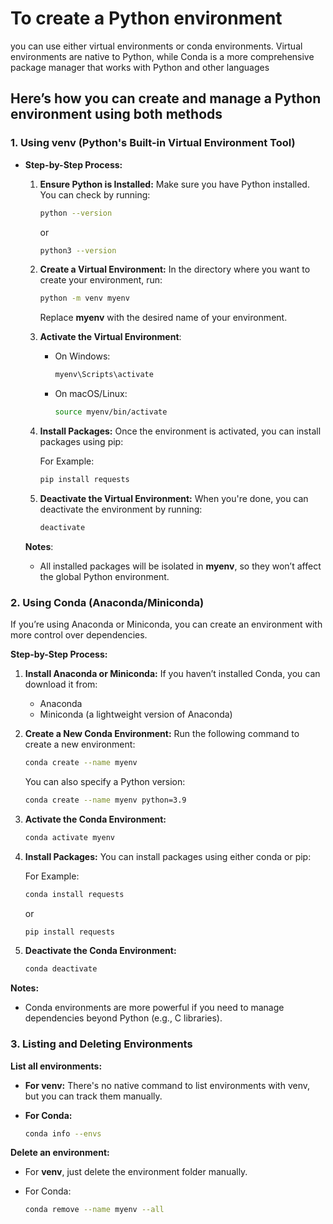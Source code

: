 # To create a Python environment

you can use either virtual environments or conda environments. Virtual environments are native to Python, while Conda is a more comprehensive package manager that works with Python and other languages

## Here’s how you can create and manage a Python environment using both methods

### 1. Using venv (Python's Built-in Virtual Environment Tool)

- **Step-by-Step Process:**
    1. **Ensure Python is Installed:** Make sure you have Python installed. You can check by running:

        ```bash
        python --version
        ```

        or

        ```bash
        python3 --version
        ```

    2. **Create a Virtual Environment:** In the directory where you want to create your environment, run:

        ```bash
        python -m venv myenv
        ```

        Replace **myenv** with the desired name of your environment.

    3. **Activate the Virtual Environment**:

        - On Windows:

            ```bash
            myenv\Scripts\activate
            ```

        - On macOS/Linux:

            ``` bash
            source myenv/bin/activate
            ```

    4. **Install Packages:** Once the environment is activated, you can install packages using pip:
 
        For Example:
        ```bash
        pip install requests
        ```

    5. **Deactivate the Virtual Environment:** When you're done, you can deactivate the environment by running:

        ```bash
        deactivate
        ```

    **Notes**:

  - All installed packages will be isolated in **myenv**, so they won’t affect the global Python environment.

### 2. Using Conda (Anaconda/Miniconda)

If you’re using Anaconda or Miniconda, you can create an environment with more control over dependencies.

**Step-by-Step Process:**

1. **Install Anaconda or Miniconda:** If you haven’t installed Conda, you can download it from:

    - Anaconda
    - Miniconda (a lightweight version of Anaconda)

2. **Create a New Conda Environment:** Run the following command to create a new environment:

    ``` bash
    conda create --name myenv
    ```

   You can also specify a Python version:

    ``` bash
    conda create --name myenv python=3.9
    ```

3. **Activate the Conda Environment:**

    ```bash
    conda activate myenv
    ```

4. **Install Packages:** You can install packages using either conda or pip:

    For Example:
   
    ```bash
    conda install requests
    ```

    or

    ``` bash
    pip install requests
    ```

6. **Deactivate the Conda Environment:**

    ``` bash
    conda deactivate
    ```

**Notes:**

- Conda environments are more powerful if you need to manage dependencies beyond Python (e.g., C libraries).

### 3. Listing and Deleting Environments

**List all environments:**

- **For venv:** There's no native command to list environments with venv, but you can track them manually.

- **For Conda:**

    ```bash
    conda info --envs
    ```

**Delete an environment:**

- For **venv**, just delete the environment folder manually.
- For Conda:

    ```bash
    conda remove --name myenv --all
    ```

